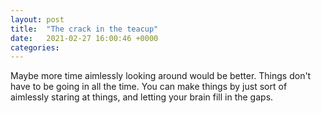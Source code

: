```yaml
---
layout: post
title:  "The crack in the teacup"
date:   2021-02-27 16:00:46 +0000
categories:
---
```


Maybe more time aimlessly looking around would be better. Things don't have to be going in all the time. You can make things by just sort of aimlessly staring at things, and letting your brain fill in the gaps. 